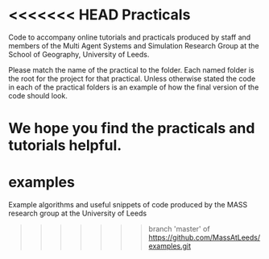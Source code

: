 <<<<<<< HEAD
Practicals
==========

Code to accompany online tutorials and practicals produced by staff and members of the Multi Agent Systems and Simulation Research Group at the School of Geography, University of Leeds.

Please match the name of the practical to the folder.  Each named folder is the root for the project for that practical.  Unless otherwise stated the code in each of the practical folders is an example of how the final version of the code should look.

We hope you find the practicals and tutorials helpful.
=======
examples
========

Example algorithms and useful snippets of code produced by the MASS research group at the University of Leeds
>>>>>>> branch 'master' of https://github.com/MassAtLeeds/examples.git
